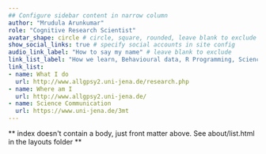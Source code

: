 ```yaml
---
## Configure sidebar content in narrow column
author: "Mrudula Arunkumar"
role: "Cognitive Research Scientist"
avatar_shape: circle # circle, square, rounded, leave blank to exclude
show_social_links: true # specify social accounts in site config
audio_link_label: "How to say my name" # leave blank to exclude
link_list_label: "How we learn, Behavioural data, R Programming, Science Communication" # bookmarks, elsewhere, etc.
link_list:
- name: What I do
  url: http://www.allgpsy2.uni-jena.de/research.php
- name: Where am I
  url: http://www.allgpsy2.uni-jena.de/
- name: Science Communication
  url: https://www.uni-jena.de/3mt
---
```


** index doesn't contain a body, just front matter above.
See about/list.html in the layouts folder **